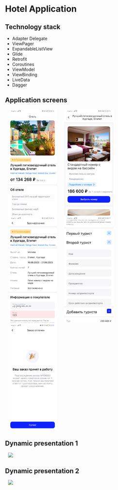 # Hotel Application
## Technology stack
- Adapter Delegate
- ViewPager
- ExpandableListView
- Glide
- Retrofit
- Coroutines
- ViewModel
- ViewBinding
- LiveData
- Dagger
  
## Application screens
<p>
    <img src="Screenshot_20231128_201533_com.example.hotel.jpg" height="350" hspace="10" >
    <img src="Screenshot_20231128_201546_com.example.hotel.jpg" height="350" hspace="10" >
    <img src="Screenshot_20231128_201626_com.example.hotel.jpg" height="350" hspace="10" >
    <img src="Screenshot_20231128_201708_com.example.hotel.jpg" height="350" hspace="10" >
    <img src="Screenshot_20231128_222507_com.example.hotel.jpg" height="350" hspace="10" >
</p>

## Dynamic presentation 1
<p>
    <img src="https://github.com/IgorChaus/Hotel/assets/95531383/39a0b24b-5fa3-4c3e-96a3-310fb36eac38" height="350" hspace="10" >
</p>

## Dynamic presentation 2
<p>
    <img src="https://github.com/IgorChaus/Hotel/assets/95531383/4eb6f9ad-7554-46ac-b31b-5a2f81e1d4bf" height="350" hspace="10" >
</p>

